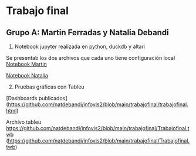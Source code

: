 # Trabajo final

## Grupo A: Martin Ferradas y Natalia Debandi

1. Notebook jupyter realizada en python, duckdb y altari

Se presentab los dos archivos que cada uno tiene configuración local
[Notebook Martin](https://github.com/mferrad/infovis/blob/main/vast_challange_2022/Tp_final%20V4.ipynb)

[Notebook Natalia](https://github.com/natdebandi/infovis2/blob/main/trabajofinal/Tp_finalV3.ipynb)

2. Pruebas gráficas con Tableu

[Dashboards publicados] (https://github.com/natdebandi/infovis2/blob/main/trabajofinal/trabajofinal.html)

Archivo tableu
https://github.com/natdebandi/infovis2/blob/main/trabajofinal/Trabajofinal.twb (https://github.com/natdebandi/infovis2/blob/main/trabajofinal/Trabajofinal.twb)
